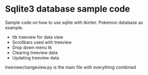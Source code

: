 # Sqlite3 database sample code

Sample code on how to use sqlite with tkinter. Pokemon database as example.

* ttk treeview for data view
* Scrollbars used with treeview
* Drop down menu tk
* Clearing treeview data
* Updating treeview data

treeviewchangeview.py is the main file with everything combined
